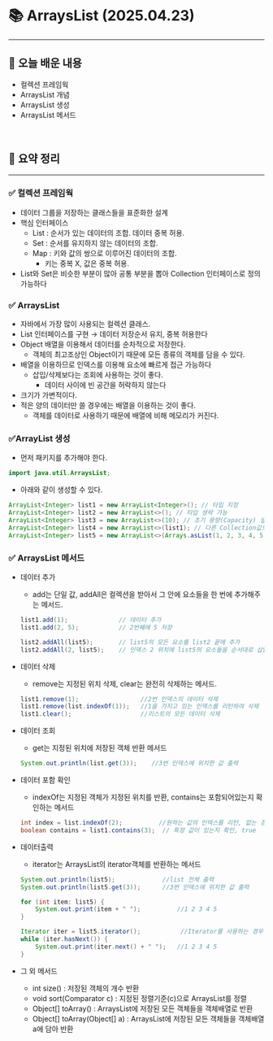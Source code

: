 # 📚 ArraysList (2025.04.23)
___

## 🌟 오늘 배운 내용
- 컬렉션 프레임웍
- ArraysList 개념
- ArraysList 생성
- ArraysList 메서드

<br/>

## 🔎 요약 정리

___

### ✅ 컬렉션 프레임웍

- 데이터 그룹을 저장하는 클래스들을 표준화한 설계
- 핵심 인터페이스
    - List : 순서가 있는 데이터의 조합. 데이터 중복 허용.
    - Set : 순서를 유지하지 않는 데이터의 조합.
    - Map : 키와 값의 쌍으로 이루어진 데이터의 조합.
        - 키는 중복 X, 값은 중복 허용.
- List와 Set은 비슷한 부분이 많아 공통 부분을 뽑아 Collection 인터페이스로 정의 가능하다

### ✅ ArraysList

- 자바에서 가장 많이 사용되는 컬렉션 클래스.
- List 인터페이스를 구현 → 데이터 저장순서 유지, 중복 허용한다
- Object 배열을 이용해서 데이터를 순차적으로 저장한다.
    - 객체의 최고조상인  Object이기 때문에 모든 종류의 객체를 담을 수 있다.
- 배열을 이용하므로 인덱스를 이용해 요소에 빠르게 접근 가능하다
    - 삽입/삭제보다는 조회에 사용하는 것이 좋다.
        - 데이터 사이에 빈 공간을 허락하지 않는다
- 크기가 가변적이다.
- 적은 양의 데이터만 쓸 경우에는 배열을 이용하는 것이 좋다.
    - 객체를 데이터로 사용하기 때문에 배열에 비해 메모리가 커진다.

### ✅ArrayList 생성

- 먼저 패키지를 추가해야 한다.

```java
import java.util.ArraysList;
```

- 아래와 같이 생성할 수 있다.

```java
ArrayList<Integer> list1 = new ArrayList<Integer>(); // 타입 지정
ArrayList<Integer> list2 = new ArrayList<>(); // 타입 생략 가능
ArrayList<Integer> list3 = new ArrayList<>(10); // 초기 용량(Capacity) 설정
ArrayList<Integer> list4 = new ArrayList<>(list1); // 다른 Collection값으로 초기화
ArrayList<Integer> list5 = new ArrayList<>(Arrays.asList(1, 2, 3, 4, 5)); // Arrays.asList()
```

### ✅ ArraysList 메서드

- 데이터 추가
    - add는 단일 값, addAll은 컬렉션을 받아서 그 안에 요소들을 한 번에 추가해주는 메서드.

    ```java
    list1.add(1);              // 데이터 추가
    list1.add(2, 5);           // 2번째에 5 저장
    
    list2.addAll(list5);       // list5의 모든 요소를 list2 끝에 추가
    list2.addAll(2, list5);    // 인덱스 2 위치에 list5의 요소들을 순서대로 삽입
    ```

- 데이터 삭제
    - remove는 지정된 위치 삭제, clear는 완전히 삭제하는 메서드.

    ```java
    list1.remove(1);                 //2번 인덱스의 데이터 삭제
    list1.remove(list.indexOf(1));   //1을 가지고 있는 인덱스를 리턴하여 삭제
    list1.clear();                   //리스트의 모든 데이터 삭제
    ```

- 데이터 조회
    - get는 지정된 위치에 저장된 객체 반환 메서드

    ```java
    System.out.println(list.get(3));    //3번 인덱스에 위치한 값 출력
    ```

- 데이터 포함 확인
    - indexOf는 지정된 객체가 지정된 위치를 반환, contains는 포함되어있는지 확인하는 메서드

    ```java
    int index = list.indexOf(2);          //원하는 값의 인덱스를 리턴, 없는 경우 -1 리턴, 1
    boolean contains = list1.contains(3);  // 특정 값이 있는지 확인, true
    ```

- 데이터출력
    - iterator는 ArraysList의 iterator객체를 반환하는 메서드

    ```java
    System.out.println(list5);             //list 전체 출력
    System.out.println(list5.get(3));      //3번 인덱스에 위치한 값 출력
    
    for (int item: list5) {          
    	System.out.print(item + " ");          //1 2 3 4 5 
    }
    
    Iterator iter = list5.iterator();           //Iterator를 사용하는 경우
    while (iter.hasNext()) {
    	System.out.print(iter.next() + " ");   //1 2 3 4 5 
    }
    ```

- 그 외 메서드
    - int size() : 저장된 객체의 개수 반환
    - void sort(Comparator c) : 지정된 정렬기준(c)으로 ArraysList를 정렬
    - Object[] toArray() : ArraysList에 저장된 모든 객체들을 객체배열로 반환
    - Object[] toArray(Object[] a) : ArraysList에 저장된 모든 객체들을 객체배열 a에 담아 반환